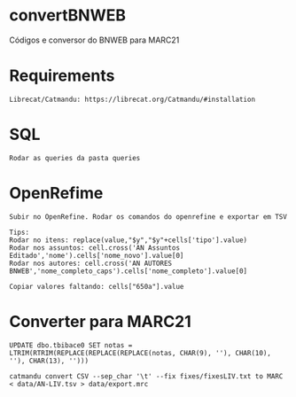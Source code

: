 # convertBNWEB
Códigos e conversor do BNWEB para MARC21

# Requirements 

    Librecat/Catmandu: https://librecat.org/Catmandu/#installation

# SQL 

    Rodar as queries da pasta queries

# OpenRefime

    Subir no OpenRefine. Rodar os comandos do openrefine e exportar em TSV

    Tips:
    Rodar no itens: replace(value,"$y","$y"+cells['tipo'].value)
    Rodar nos assuntos: cell.cross('AN Assuntos Editado','nome').cells['nome_novo'].value[0]
    Rodar nos autores: cell.cross('AN AUTORES BNWEB','nome_completo_caps').cells['nome_completo'].value[0]

    Copiar valores faltando: cells["650a"].value


# Converter para MARC21

    UPDATE dbo.tbibace0 SET notas = LTRIM(RTRIM(REPLACE(REPLACE(REPLACE(notas, CHAR(9), ''), CHAR(10), ''), CHAR(13), '')))
    
    catmandu convert CSV --sep_char '\t' --fix fixes/fixesLIV.txt to MARC < data/AN-LIV.tsv > data/export.mrc